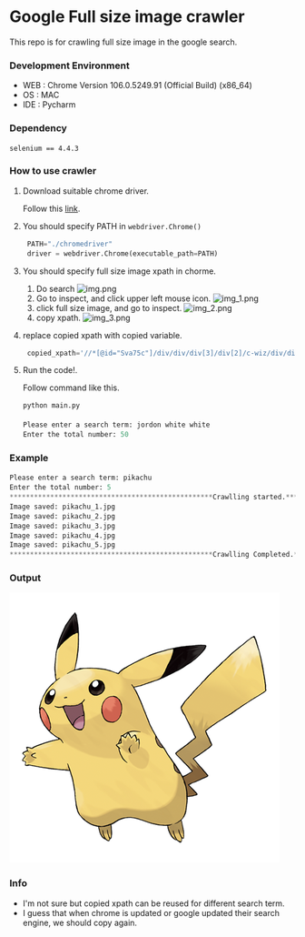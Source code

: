 # Google Full size image crawler
This repo is for crawling full size image in the google search.

### Development Environment
- WEB : Chrome Version 106.0.5249.91 (Official Build) (x86_64)
- OS : MAC
- IDE : Pycharm

### Dependency
```
selenium == 4.4.3
```
### How to use crawler
1. Download suitable chrome driver. <p>Follow this [link](https://chromedriver.chromium.org/downloads).</p>
2. You should specify PATH in `webdriver.Chrome()`
   ```python
    PATH="./chromedriver"
    driver = webdriver.Chrome(executable_path=PATH)
    ```
3. You should specify full size image xpath in chorme.
   1. Do search
   ![img.png](img/img.png)
   2. Go to inspect, and click upper left mouse icon.
   ![img_1.png](img/img_1.png)
   3. click full size image, and go to inspect.
   ![img_2.png](img/img_2.png)
   4. copy xpath.
   ![img_3.png](img/img_3.png)

4. replace copied xpath with copied variable.
   ```python
    copied_xpath='//*[@id="Sva75c"]/div/div/div[3]/div[2]/c-wiz/div/div[1]/div[1]/div[3]/div/a/img'
   ```
5. Run the code!. <p>Follow command like this.</p>
   ```python
   python main.py
   
   Please enter a search term: jordon white white
   Enter the total number: 50
   ```

### Example
```python
Please enter a search term: pikachu
Enter the total number: 5
**************************************************Crawlling started.**************************************************
Image saved: pikachu_1.jpg
Image saved: pikachu_2.jpg
Image saved: pikachu_3.jpg
Image saved: pikachu_4.jpg
Image saved: pikachu_5.jpg
**************************************************Crawlling Completed.**************************************************
```

### Output 
![pikachu.png](pikachu/pikachu_1.png)

### Info
- I'm not sure but copied xpath can be reused for different search term.
- I guess that when chrome is updated or google updated their search engine, we should copy again.
